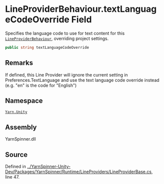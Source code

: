 <!-- This file was generated by a tool. Do not edit this file by hand. -->

# LineProviderBehaviour.textLanguageCodeOverride Field
Specifies the language code to use for text content
for this [`LineProviderBehaviour`](/api/csharp/yarn.unity/lineproviderbehaviour.md), overriding
project settings.

```csharp
public string textLanguageCodeOverride
```
## Remarks

If defined, this Line Provider will ignore the current setting
in Preferences.TextLanguage and use the text language code
override instead (e.g. "en" is the code for "English")




## Namespace
[`Yarn.Unity`](/api/csharp/yarn.unity/README.md)

## Assembly
YarnSpinner.dll

## Source
Defined in [../YarnSpinner-Unity-Dev/Packages/YarnSpinner/Runtime/LineProviders/LineProviderBase.cs](https://github.com/YarnSpinnerTool/YarnSpinner-Unity//blob/develop/Runtime/LineProviders/LineProviderBase.cs#L47), line 47.
